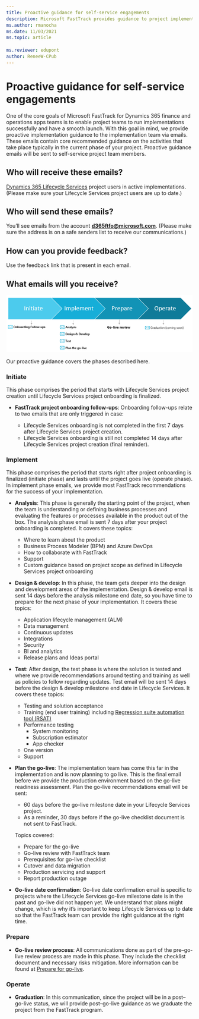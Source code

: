 ```yaml
---
title: Proactive guidance for self-service engagements
description: Microsoft FastTrack provides guidance to project implementation teams via emails that contain recommended actions for each phase of a project.
ms.author: rmanocha
ms.date: 11/03/2021
ms.topic: article

ms.reviewer: edupont
author: ReneeW-CPub
---
```


# Proactive guidance for self-service engagements

One of the core goals of Microsoft FastTrack for Dynamics 365 finance and operations apps teams is to enable project teams to run implementations successfully and have a smooth launch. With this goal in mind, we provide proactive implementation guidance to the implementation team via emails. These emails contain core recommended guidance on the activities that take place typically in the current phase of your project. Proactive guidance emails will be sent to self-service project team members. 

## Who will receive these emails? 

[Dynamics 365 Lifecycle Services](/dynamics365/fin-ops-core/dev-itpro/lifecycle-services/lcs) project users in active implementations. (Please make sure your Lifecycle Services project users are up to date.)

## Who will send these emails?

You’ll see emails from the account **d365ftfo@microsoft.com**. (Please make sure the address is on a safe senders list to receive our communications.)

## How can you provide feedback?

Use the feedback link that is present in each email.

## What emails will you receive?

![The initiate, implement, prepare, and operate phases](media/proactive-guidance-phases.png "The initiate, implement, prepare, and operate phases")

Our proactive guidance covers the phases described here.

### Initiate
This phase comprises the period that starts with Lifecycle Services project creation until Lifecycle Services project onboarding is finalized. 

- **FastTrack project onboarding follow-ups**: Onboarding follow-ups relate to two emails that are only triggered in case:
 
  - Lifecycle Services onboarding is not completed in the first 7 days after Lifecycle Services project creation. 
  - Lifecycle Services onboarding is still not completed 14 days after Lifecycle Services project creation (final reminder).  

### Implement

This phase comprises the period that starts right after project onboarding is finalized (initiate phase) and lasts until the project goes live (operate phase). In implement phase emails, we provide most FastTrack recommendations for the success of your implementation.

- **Analysis**: This phase is generally the starting point of the project, when the team is understanding or defining business processes and evaluating the features or processes available in the product out of the box. The analysis phase email is sent 7 days after your project onboarding is completed. It covers these topics: 
  - Where to learn about the product 
  - Business Process Modeler (BPM) and Azure DevOps
  - How to collaborate with FastTrack 
  - Support
  - Custom guidance based on project scope as defined in Lifecycle Services project onboarding

- **Design & develop**: In this phase, the team gets deeper into the design and development areas of the implementation. Design & develop email is sent 14 days before the analysis milestone end date, so you have time to prepare for the next phase of your implementation. It covers these topics: 
  - Application lifecycle management (ALM)
  - Data management
  - Continuous updates
  - Integrations
  - Security 
  - BI and analytics
  - Release plans and Ideas portal

- **Test**: After design, the test phase is where the solution is tested and where we provide recommendations around testing and training as well as policies to follow regarding updates. Test email will be sent 14 days before the design & develop milestone end date in Lifecycle Services. It covers these topics:
  - Testing and solution acceptance
  - Training (end user training) including [Regression suite automation tool (RSAT)](/dynamics365/fin-ops-core/dev-itpro/perf-test/rsat/rsat-overview)
  -	Performance testing
    - System monitoring
    - Subscription estimator
    - App checker
  - One version
  - Support 

- **Plan the go-live**: The implementation team has come this far in the implementation and is now planning to go live. This is the final email before we provide the production environment based on the go-live readiness assessment. Plan the go-live recommendations email will be sent:
  - 60 days before the go-live milestone date in your Lifecycle Services project. 
  - As a reminder, 30 days before if the go-live checklist document is not sent to FastTrack.
   
  Topics covered:
  
  - Prepare for the go-live
  - Go-live review with FastTrack team
  - Prerequisites for go-live checklist
  - Cutover and data migration
  - Production servicing and support
  - Report production outage

- **Go-live date confirmation**: Go-live date confirmation email is specific to projects where the Lifecycle Services go-live milestone date is in the past and go-live did not happen yet. We understand that plans might change, which is why it’s important to keep Lifecycle Services up to date so that the FastTrack team can provide the right guidance at the right time.

### Prepare

- **Go-live review process**: All communications done as part of the pre–go-live review process are made in this phase. They include the checklist document and necessary risks mitigation. More information can be found at [Prepare for go-live](/dynamics365/fin-ops-core/fin-ops/imp-lifecycle/prepare-go-live).


### Operate

- **Graduation**: In this communication, since the project will be in a post–go-live status, we will provide post–go-live guidance as we graduate the project from the FastTrack program.
